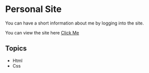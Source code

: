 # Personal Site

You can have a short information about me by logging into the site.

You can view the site here
[Click Me](https://ozngrsc.github.io/saidsglm-site/)

## Topics

- Html
- Css
